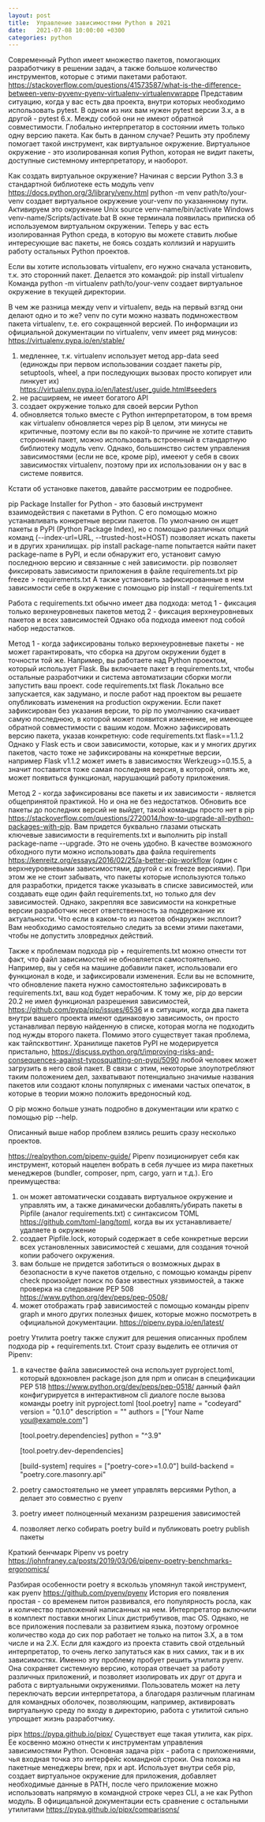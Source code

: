 ```yaml
---
layout: post
title:  Управление зависимостями Python в 2021
date:   2021-07-08 10:00:00 +0300
categories: python
---
```


Современный Python имеет множество пакетов, помогающих разработчику в решении задач, а также большое количество инструментов, которые с этими пакетами работают. https://stackoverflow.com/questions/41573587/what-is-the-difference-between-venv-pyvenv-pyenv-virtualenv-virtualenvwrappe
Представим ситуацию, когда у вас есть два проекта, внутри которых необходимо использовать pytest. В одном из них вам нужен pytest версии 3.x, а в другой - pytest 6.x. Между собой они не имеют обратной совместимости. Глобально интерпретатор в состоянии иметь только одну версию пакета. Как быть в данном случае? Решить эту проблему помогает такой инструмент, как виртуальное окружение. Виртуальное окружение - это изолированная копия Python, которая не видит пакеты, доступные системному интерпретатору, и наоборот.

Как создать виртуальное окружение? Начиная с версии Python 3.3 в стандартной библиотеке есть модуль venv https://docs.python.org/3/library/venv.html
python -m venv path/to/your-venv
создает виртуальное окружение your-venv по указаннному пути.
Активируем это окружение
Unix
source venv-name/bin/activate 
Windows
venv-name/Scripts/activate.bat
В окне терминала появилась приписка об используемом виртуальном окружении. Теперь у вас есть изолированная Python среда, в которую вы можете ставить любые интересующие вас пакеты, не боясь создать коллизий и нарушить работу остальных Python проектов.

Если вы хотите использовать virtualenv, его нужно сначала установить, т.к. это сторонний пакет. Делается это командой:
pip install virtualenv
Команда
python -m virtualenv path/to/your-venv
создает виртуальное окружение в текущей директории. 

В чем же разница между venv и virtualenv, ведь на первый взгяд они делают одно и то же? venv по сути можно назвать подмножеством пакета virtualenv, т.е. его сокращенной версией. По информации из официальной документации по virtualenv, venv имеет ряд минусов: https://virtualenv.pypa.io/en/stable/
1. медленнее, т.к. virtualenv использует метод app-data seed (единожды при первом использовании создает пакеты pip, setuptools, wheel, а при последующих вызовах просто копирует или линкует их) https://virtualenv.pypa.io/en/latest/user_guide.html#seeders
2. не расширяем, не имеет богатого API
3. создает окружение только для своей версии Python
4. обновляется только вместе с Python интерпретатором, в том время как virtualenv обновляется через pip
В целом, эти минусы не критичные, поэтому если вы по какой-то причине не хотите ставить сторонний пакет, можно использовать встроенный в стандартную библиотеку модуль venv. Однако, большинство систем управления зависимостями (если не все, кроме pip), имееют у себя в своих зависимостях virtualenv, поэтому при их использовании он у вас в системе появится.


Кстати об установке пакетов, давайте рассмотрим ее подробнее.

pip
Package Installer for Python - это базовый инструмент взаимодействия с пакетами в Python. С его помощью можно устанавливать конкретные версии пакетов. По умолчанию он ищет пакеты в PyPI (Python Package Index), но с помощью различных опций команд (--index-url=URL, --trusted-host=HOST) позволяет искать пакеты и в других хранилищах.
pip install package-name
попытается найти пакет package-name в PyPI, и если обнаружит его, установит самую последнюю версию и связанные с ней зависимости. 
pip позволяет фиксировать зависимости приложения в файле requirements.txt
pip freeze > requirements.txt
А также установить зафиксированные в нем зависимости себе в окружение с помощью
pip install -r requirements.txt

Работа с requirements.txt обычно имеет два подхода:
метод 1 - фиксация только верхнеуровневых пакетов
метод 2 - фиксация верхнеуровневых пакетов и всех зависимостей
Однако оба подхода имееют под собой набор недостатков. 

Метод 1 - когда зафиксированы только верхнеуровневые пакеты - не может гарантировать, что сборка на другом окружении будет в точности той же. Например, вы работаете над Python проектом, который использует Flask. Вы включаете пакет в requirements.txt, чтобы остальные разработчики и система автоматизации сборки могли запустить ваш проект. 
code requirements.txt
flask
Локально все запускается, как задумано, и после работ над проектом вы решаете опубликовать изменения на production окружении. Если пакет зафиксирован без указания версии, то pip по умолчанию скачивает самую последнюю, в которой может появится изменение, не имеющее обратной совместимости с вашим кодом. Можно зафиксировать версию пакета, указав конкретную:
code requirements.txt
flask==1.1.2
Однако у Flask есть и свои зависимости, которые, как и у многих других пакетов, часто тоже не зафиксированы на конкретные версии, например Flask v1.1.2 может иметь в зависимостях Werkzeug>=0.15.5, а значит поставится тоже самая последняя версия, в которой, опять же, может появиться функционал, нарушающий работу приложения. 

Метод 2 - когда зафиксированы все пакеты и их зависимости - является общепринятой практикой. Но и она не без недостатков. Обновить все пакеты до последних версий не выйдет, такой команды просто нет в pip https://stackoverflow.com/questions/2720014/how-to-upgrade-all-python-packages-with-pip. Вам придется буквально глазами отыскать ключевые зависимости в requirements.txt и выполнить pip install package-name --upgrade. Это не очень удобно. В качестве возможного обходного пути можно использовать два файла requirements https://kenreitz.org/essays/2016/02/25/a-better-pip-workflow (один с верхнеуровневыми зависимостями, другой с их freeze версиями). При этом же не стоит забывать, что пакеты которые используются только для разработки, придется также указывать в списке зависимостей, или создавать еще один файл requirements.txt, но только для dev зависимостей. 
Однако, закрепляя все зависимости на конкретные версии разработчик несет ответственность за поддержание их актуальности. Что если в каком-то из пакетов обнаружен эксплоит? Вам необходимо самостоятельно следить за всеми этими пакетами, чтобы не допустить зловредных действий. 

Также к проблемам подхода pip + requirements.txt можно отнести тот факт, что файл зависимостей не обновляется самостоятельно. Например, вы у себя на машине добавили пакет, использовали его функционал в коде, и зафиксировали изменения. Если вы не вспомните, что обновление пакета нужно самостоятельно зафиксировать в requirements.txt, ваш код будет нерабочим.
К тому же, pip до версии 20.2 не имел функционал разрешения зависимостей, https://github.com/pypa/pip/issues/6536 и в ситуации, когда два пакета внутри вашего проекта имеют одинаковую зависимость, он просто устанавливал первую найденную в списке, которая могла не подходить под нужды второго пакета.
Помимо этого существует такая проблема, как тайпсквоттинг. Хранилище пакетов PyPI не модерируется пристально, https://discuss.python.org/t/improving-risks-and-consequences-against-typosquatting-on-pypi/5090 любой человек может загрузить в него свой пакет. В связи с этим, некоторые злоупотребляют таким положением дел, захватывают потенциально значимые названия пакетов или создают клоны популярных с именами частых опечаток, в которые в теории можно положить вредоносный код.

О pip можно больше узнать подробно в документации или кратко с помощью pip --help.

Описанный выше набор проблем взялись решить сразу несколько проектов.

https://realpython.com/pipenv-guide/
Pipenv позиционирует себя как инструмент, который нацелен вобрать в себя лучшее из мира пакетных менеджеров (bundler, composer, npm, cargo, yarn и т.д.). Его преимущества:
1. он может автоматически создавать виртуальное окружение и управлять им, а также динамически добавлять/убирать пакеты в Pipfile (аналог requirements.txt) с синтаксисом TOML https://github.com/toml-lang/toml, когда вы их устанавливаете/удаляете в окружение
2. создает Pipfile.lock, который содержает в себе конкретные версии всех установленных зависимостей с хешами, для создания точной копии рабочего окружения. 
3. вам больше не придется заботиться о возможных дырах в безопасности в куче пакетов отдельно, с помощью команды pipenv check произойдет поиск по базе известных уязвимостей, а также проверка на следование PEP 508 https://www.python.org/dev/peps/pep-0508/
4. может отображать граф зависимостей с помощью команды pipenv graph
и много других полезных фишек, которые можно посмотреть в официальной документации. https://pipenv.pypa.io/en/latest/

poetry
Утилита poetry также служит для решения описанных проблем подхода pip + requirements.txt. Стоит сразу выделить ее отличия от Pipenv:
1. в качестве файла зависимостей она использует pyproject.toml, который вдохновлен package.json для npm и описан в спецификации PEP 518 https://www.python.org/dev/peps/pep-0518/
   данный файл конфигурируется в интерактивном cli диалоге после вызова команды poetry init
   pyproject.toml
    [tool.poetry]
    name = "codeyard"
    version = "0.1.0"
    description = ""
    authors = ["Your Name <you@example.com>"]

    [tool.poetry.dependencies]
    python = "^3.9"

    [tool.poetry.dev-dependencies]

    [build-system]
    requires = ["poetry-core>=1.0.0"]
    build-backend = "poetry.core.masonry.api"
2. poetry самостоятельно не умеет управлять версиями Python, а делает это совместно с pyenv
3. poetry имеет полноценный механизм разрешения зависимостей
4. позволяет легко собирать poetry build и публиковать poetry publish пакеты

Краткий бенчмарк Pipenv vs poetry https://johnfraney.ca/posts/2019/03/06/pipenv-poetry-benchmarks-ergonomics/

Разбирая особенности poetry я вскользь упомянул такой инструмент, как pyenv https://github.com/pyenv/pyenv История его появления простая - со временем питон развивался, его популярность росла, как и количество приложений написанных на нем. Интерпретатор включили в комплект поставки многих Linux дистрибутивов, mac OS. Однако, не все приложения поспевали за развитием языка, поэтому огромное количество кода до сих пор работает не только на питон 3.X, а в том числе и на 2.X. Если для каждого из проекта ставить свой отдельный интерпретатор, то очень легко запутаться как в них самих, так и в их зависимостях. Именно эту проблему пробует решить утилита pyenv. Она сохраняет системную версию, которая отвечает за работу различных приложений, и позволяет изолировать их друг от друга и работа с виртуальными окружениями. Пользователь может на лету переключать версии интерпретатора, а благодаря различным плагинам для командных оболочек, позволяющим, например, активировать виртуальную среду по входу в директорию, работа с утилитой сильно упрощает жизнь разработчику.

pipx https://pypa.github.io/pipx/
Существует еще такая утилита, как pipx. Ее косвенно можно отнести к инструментам управления зависимостями Python. Основная задача pipx - работа с приложениями, чья входная точка это интерфейс командной строки. Она похожа на пакетные менеджеры brew, npx и apt. Использует внутри себя pip, создает виртуальное окружение для приложения, добавляет необходимые данные в PATH, после чего приложение можно использовать напрямую в командной строке через CLI, а не как Python модуль. В официцальной документации есть сравнение с остальными утилитами https://pypa.github.io/pipx/comparisons/ 
